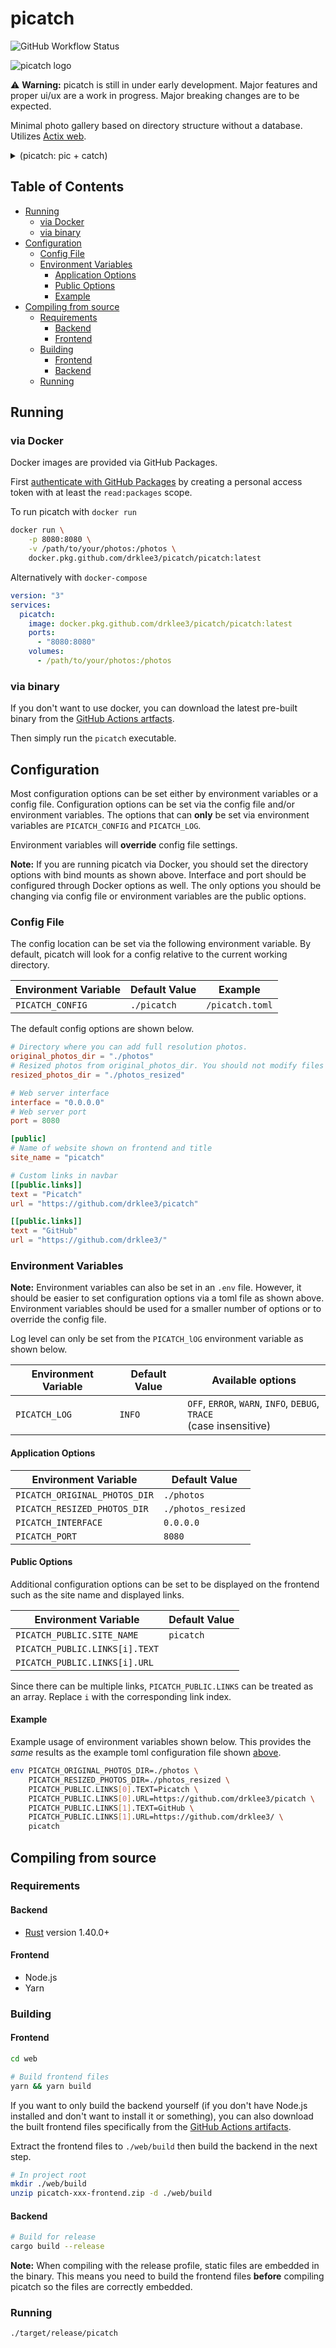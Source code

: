 # picatch <!-- omit in toc -->

![GitHub Workflow Status](https://img.shields.io/github/workflow/status/drklee3/picatch/Docker?style=flat-square)

![picatch logo](./logo.png)

⚠️ **Warning:** picatch is still in under early development. Major features and
proper ui/ux are a work in progress. Major breaking changes are to be expected.

Minimal photo gallery based on directory structure without a database. Utilizes
[Actix web][actix-web].

<details>
  <summary>(picatch: pic + catch)</summary>
  Why catch? It... catches pictures in a folder? uhh I don't really know
</details>

## Table of Contents <!-- omit in toc -->

- [Running](#running)
  - [via Docker](#via-docker)
  - [via binary](#via-binary)
- [Configuration](#configuration)
  - [Config File](#config-file)
  - [Environment Variables](#environment-variables)
    - [Application Options](#application-options)
    - [Public Options](#public-options)
    - [Example](#example)
- [Compiling from source](#compiling-from-source)
  - [Requirements](#requirements)
    - [Backend](#backend)
    - [Frontend](#frontend)
  - [Building](#building)
    - [Frontend](#frontend-1)
    - [Backend](#backend-1)
  - [Running](#running-1)

## Running

### via Docker

Docker images are provided via GitHub Packages.

First [authenticate with GitHub Packages][github-package-auth] by creating a
personal access token with at least the `read:packages` scope.

To run picatch with `docker run`

```bash
docker run \
    -p 8080:8080 \
    -v /path/to/your/photos:/photos \
    docker.pkg.github.com/drklee3/picatch/picatch:latest
```

Alternatively with `docker-compose`

```yml
version: "3"
services:
  picatch:
    image: docker.pkg.github.com/drklee3/picatch/picatch:latest
    ports:
      - "8080:8080"
    volumes:
      - /path/to/your/photos:/photos
```

### via binary

If you don't want to use docker, you can download the latest pre-built binary
from the [GitHub Actions artfacts][gh-workflow-ci].

Then simply run the `picatch` executable.

## Configuration

Most configuration options can be set either by environment variables or a
config file. Configuration options can be set via the config file and/or
environment variables. The options that can **only** be set via environment
variables are `PICATCH_CONFIG` and `PICATCH_LOG`.

Environment variables will **override** config file settings.

**Note:** If you are running picatch via Docker, you should set the directory
options with bind mounts as shown above. Interface and port should be configured
through Docker options as well. The only options you should be changing via
config file or environment variables are the public options.

### Config File

The config location can be set via the following environment variable. By
default, picatch will look for a config relative to the current working
directory.

| Environment Variable | Default Value | Example         |
| -------------------- | ------------- | --------------- |
| `PICATCH_CONFIG`     | `./picatch`   | `/picatch.toml` |

The default config options are shown below.

```toml
# Directory where you can add full resolution photos.
original_photos_dir = "./photos"
# Resized photos from original_photos_dir. You should not modify files in here.
resized_photos_dir = "./photos_resized"

# Web server interface
interface = "0.0.0.0"
# Web server port
port = 8080

[public]
# Name of website shown on frontend and title
site_name = "picatch"

# Custom links in navbar
[[public.links]]
text = "Picatch"
url = "https://github.com/drklee3/picatch"

[[public.links]]
text = "GitHub"
url = "https://github.com/drklee3/"
```

### Environment Variables

**Note:** Environment variables can also be set in an `.env` file. However, it
should be easier to set configuration options via a toml file as shown above.
Environment variables should be used for a smaller number of options or to
override the config file.

Log level can only be set from the `PICATCH_lOG` environment variable as shown
below.

| Environment Variable | Default Value | Available options                                                       |
| -------------------- | ------------- | ----------------------------------------------------------------------- |
| `PICATCH_LOG`        | `INFO`        | `OFF`, `ERROR`, `WARN`, `INFO`, `DEBUG`, `TRACE`<br/>(case insensitive) |

#### Application Options

| Environment Variable          | Default Value      |
| ----------------------------- | ------------------ |
| `PICATCH_ORIGINAL_PHOTOS_DIR` | `./photos`         |
| `PICATCH_RESIZED_PHOTOS_DIR`  | `./photos_resized` |
| `PICATCH_INTERFACE`           | `0.0.0.0`          |
| `PICATCH_PORT`                | `8080`             |

#### Public Options

Additional configuration options can be set to be displayed on the frontend such
as the site name and displayed links.

| Environment Variable           | Default Value |
| ------------------------------ | ------------- |
| `PICATCH_PUBLIC.SITE_NAME`     | `picatch`     |
| `PICATCH_PUBLIC.LINKS[i].TEXT` |               |
| `PICATCH_PUBLIC.LINKS[i].URL`  |               |

Since there can be multiple links, `PICATCH_PUBLIC.LINKS` can be treated as an
array. Replace `i` with the corresponding link index.

#### Example

Example usage of environment variables shown below. This provides the _same_
results as the example toml configuration file shown [above](#config-file).

```bash
env PICATCH_ORIGINAL_PHOTOS_DIR=./photos \
    PICATCH_RESIZED_PHOTOS_DIR=./photos_resized \
    PICATCH_PUBLIC.LINKS[0].TEXT=Picatch \
    PICATCH_PUBLIC.LINKS[0].URL=https://github.com/drklee3/picatch \
    PICATCH_PUBLIC.LINKS[1].TEXT=GitHub \
    PICATCH_PUBLIC.LINKS[1].URL=https://github.com/drklee3/ \
    picatch
```

## Compiling from source

### Requirements

#### Backend

- [Rust](https://www.rust-lang.org/tools/install) version 1.40.0+

#### Frontend

- Node.js
- Yarn

### Building

#### Frontend

```bash
cd web

# Build frontend files
yarn && yarn build
```

If you want to only build the backend yourself (if you don't have Node.js
installed and don't want to install it or something), you can also download the
built frontend files specifically from the [GitHub Actions artifacts][gh-workflow-ci].

Extract the frontend files to `./web/build` then build the backend in the next step.

```bash
# In project root
mkdir ./web/build
unzip picatch-xxx-frontend.zip -d ./web/build
```

#### Backend

```bash
# Build for release
cargo build --release
```

**Note:** When compiling with the release profile, static files are embedded in the binary.
This means you need to build the frontend files **before** compiling picatch so
the files are correctly embedded.

### Running

```bash
./target/release/picatch
```

[actix-web]: https://github.com/actix/actix-web
[gh-workflow-ci]: https://github.com/drklee3/picatch/actions?query=workflow%3ACI
[github-package-auth]: https://help.github.com/en/packages/using-github-packages-with-your-projects-ecosystem/configuring-docker-for-use-with-github-packages#authenticating-to-github-packages
[image]: https://github.com/image-rs/image

